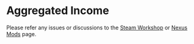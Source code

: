 # Aggregated Income
Please refer any issues or discussions to the [Steam Workshop](https://steamcommunity.com/sharedfiles/filedetails/?id=2875113446) or [Nexus Mods](https://www.nexusmods.com/mountandblade2bannerlord/mods/3304) page.
